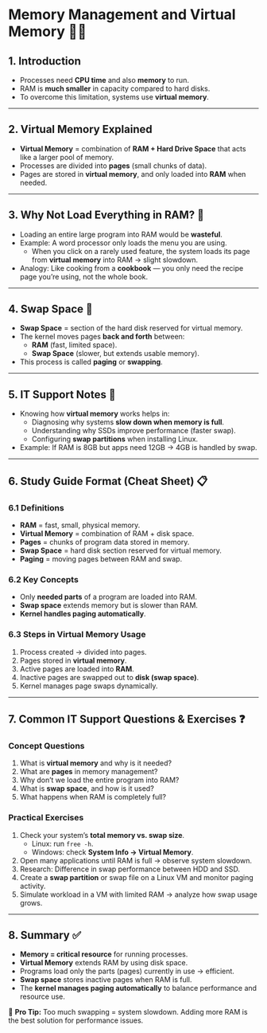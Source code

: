 # Memory Management and Virtual Memory 🧠💾

## 1. Introduction
- Processes need **CPU time** and also **memory** to run.  
- RAM is **much smaller** in capacity compared to hard disks.  
- To overcome this limitation, systems use **virtual memory**.  

---

## 2. Virtual Memory Explained
- **Virtual Memory** = combination of **RAM + Hard Drive Space** that acts like a larger pool of memory.  
- Processes are divided into **pages** (small chunks of data).  
- Pages are stored in **virtual memory**, and only loaded into **RAM** when needed.  

---

## 3. Why Not Load Everything in RAM? 🤔
- Loading an entire large program into RAM would be **wasteful**.  
- Example: A word processor only loads the menu you are using.  
  - When you click on a rarely used feature, the system loads its page from **virtual memory** into RAM → slight slowdown.  
- Analogy: Like cooking from a **cookbook** — you only need the recipe page you’re using, not the whole book.  

---

## 4. Swap Space 🔄
- **Swap Space** = section of the hard disk reserved for virtual memory.  
- The kernel moves pages **back and forth** between:
  - **RAM** (fast, limited space).
  - **Swap Space** (slower, but extends usable memory).  
- This process is called **paging** or **swapping**.  

---

## 5. IT Support Notes 🔑
- Knowing how **virtual memory** works helps in:
  - Diagnosing why systems **slow down when memory is full**.  
  - Understanding why SSDs improve performance (faster swap).  
  - Configuring **swap partitions** when installing Linux.  
- Example: If RAM is 8GB but apps need 12GB → 4GB is handled by swap.  

---

## 6. Study Guide Format (Cheat Sheet) 📋

### 6.1 Definitions
- **RAM** = fast, small, physical memory.  
- **Virtual Memory** = combination of RAM + disk space.  
- **Pages** = chunks of program data stored in memory.  
- **Swap Space** = hard disk section reserved for virtual memory.  
- **Paging** = moving pages between RAM and swap.  

### 6.2 Key Concepts
- Only **needed parts** of a program are loaded into RAM.  
- **Swap space** extends memory but is slower than RAM.  
- **Kernel handles paging automatically**.  

### 6.3 Steps in Virtual Memory Usage
1. Process created → divided into pages.  
2. Pages stored in **virtual memory**.  
3. Active pages are loaded into **RAM**.  
4. Inactive pages are swapped out to **disk (swap space)**.  
5. Kernel manages page swaps dynamically.  

---

## 7. Common IT Support Questions & Exercises ❓

### Concept Questions
1. What is **virtual memory** and why is it needed?  
2. What are **pages** in memory management?  
3. Why don’t we load the entire program into RAM?  
4. What is **swap space**, and how is it used?  
5. What happens when RAM is completely full?  

### Practical Exercises
1. Check your system’s **total memory vs. swap size**.  
   - Linux: run `free -h`.  
   - Windows: check **System Info → Virtual Memory**.  
2. Open many applications until RAM is full → observe system slowdown.  
3. Research: Difference in swap performance between HDD and SSD.  
4. Create a **swap partition** or swap file on a Linux VM and monitor paging activity.  
5. Simulate workload in a VM with limited RAM → analyze how swap usage grows.  

---

## 8. Summary ✅
- **Memory = critical resource** for running processes.  
- **Virtual Memory** extends RAM by using disk space.  
- Programs load only the parts (pages) currently in use → efficient.  
- **Swap space** stores inactive pages when RAM is full.  
- The **kernel manages paging automatically** to balance performance and resource use.  

🔑 **Pro Tip:** Too much swapping = system slowdown. Adding more RAM is the best solution for performance issues.
